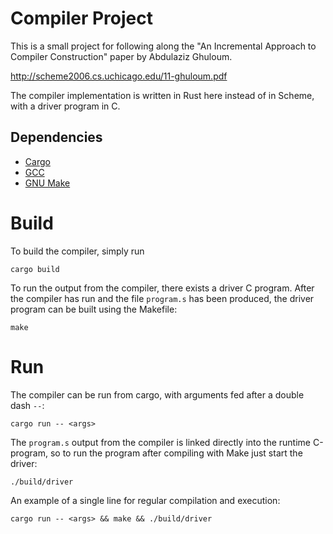 # Compiler Project
This is a small project for following along the "An Incremental Approach to
Compiler Construction" paper by Abdulaziz Ghuloum.

http://scheme2006.cs.uchicago.edu/11-ghuloum.pdf

The compiler implementation is written in Rust here instead of in Scheme, with
a driver program in C.

## Dependencies
- [Cargo](https://www.rust-lang.org/learn/get-started)
- [GCC](https://gcc.gnu.org/)
- [GNU Make](https://www.gnu.org/software/make/)

# Build
To build the compiler, simply run

```
cargo build
```

To run the output from the compiler, there exists a driver C program. After the
compiler has run and the file `program.s` has been produced, the driver program
can be built using the Makefile:

```
make
```

# Run
The compiler can be run from cargo, with arguments fed after a double dash `--`:

```
cargo run -- <args>
```

The `program.s` output from the compiler is linked directly into the runtime
C-program, so to run the program after compiling with Make just start the
driver:

```
./build/driver
```

An example of a single line for regular compilation and execution:

```
cargo run -- <args> && make && ./build/driver
```
